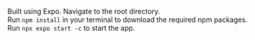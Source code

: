 Built using Expo.
Navigate to the root directory. </br>
Run `npm install` in your terminal to download the required npm packages. </br>
Run `npx expo start -c` to start the app. </br>